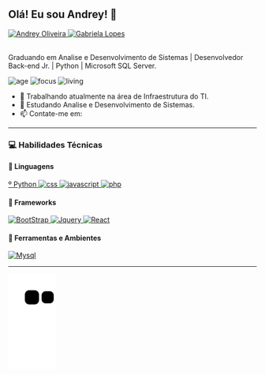 ## Olá! Eu sou Andrey! 👋


<div>
<a href="https://www.linkedin.com/in/gabriela-lopes-0b2a111ab/">
      <img alt="Andrey Oliveira" src="https://img.shields.io/badge/Linkedin-0078D4?style=for-the-badge&logo=Linkedin&logoColor=white" />
</a>
<a href="mailto:gabriela111lopes@gmail.com">
      <img alt="Gabriela Lopes" src="https://img.shields.io/badge/Gmail-D14836?style=for-the-badge&logo=gmail&logoColor=white" />
</a>
</div>

<br>

Graduando em Analise e Desenvolvimento de Sistemas | Desenvolvedor Back-end Jr. | Python | Microsoft SQL Server.


![age](https://img.shields.io/badge/Idade-17-purple)
![focus](https://img.shields.io/badge/Foco-Desenvolvimento%20FullStack-orange)
![living](https://img.shields.io/badge/País-Brasil-informational)


- 🔭 Trabalhando atualmente na área de Infraestrutura do TI.
- 🌱 Estudando Analise e Desenvolvimento de Sistemas.
- 📫 Contate-me em: 

---

### :computer: Habilidades Técnicas

#### :speech_balloon: Linguagens 


<a href="#">
     º Python
</a>
<a href="#">
      <img alt="css" src="https://img.shields.io/badge/CSS3-1572B6?style=for-the-badge&logo=css3&logoColor=white" />
</a>
<a href="#">
      <img alt="javascript" src="https://img.shields.io/badge/Python.svg?style=for-the-badge&logo=javascript&logoColor=white" />
</a>

<a href="#">
      <img alt="php" src="https://img.shields.io/badge/PHP-777BB4?style=for-the-badge&logo=php&logoColor=white" />
</a>

#### :hammer: Frameworks

<a href="#">
      <img alt="BootStrap" src="https://img.shields.io/badge/Bootstrap-blueviolet?style=for-the-badge&logo=bootstrap&logoColor=white" />
      
</a>
<a href="#">
      <img alt="Jquery" src="https://img.shields.io/badge/jQuery-0769AD?style=for-the-badge&logo=jquery&logoColor=white" />
</a>
<a href="#">
      <img alt="React" src="https://img.shields.io/badge/react-%2320232a.svg?style=for-the-badge&logo=react&logoColor=%2361DAFB" />
</a>


#### :wrench: Ferramentas e Ambientes

<a href="#">
      <img alt="Mysql" src="https://img.shields.io/badge/MySQL-00000F?style=for-the-badge&logo=mysql&logoColor=white" />
</a>




<!-- <a href="#">
      <img alt="Docker" src="https://img.shields.io/badge/Docker-2CA5E0?style=for-the-badge&logo=docker&logoColor=white" />
</a> -->

---

![Snake animation](https://github.com/lucasmsf/lucasmsf/blob/output/github-contribution-grid-snake.svg)
